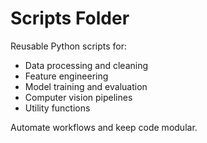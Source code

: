 # Scripts Folder

Reusable Python scripts for:
- Data processing and cleaning
- Feature engineering
- Model training and evaluation
- Computer vision pipelines
- Utility functions

Automate workflows and keep code modular. 